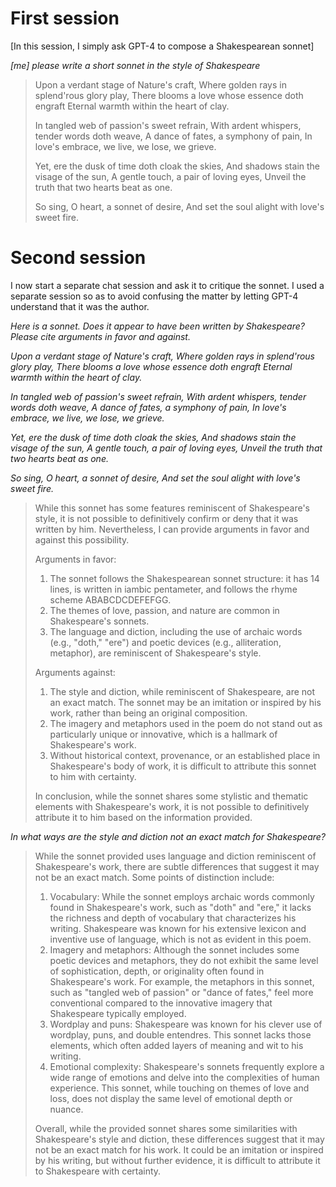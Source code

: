 # First session

[In this session, I simply ask GPT-4 to compose a Shakespearean sonnet]

*[me] please write a short sonnet in the style of Shakespeare*

> Upon a verdant stage of Nature's craft,
> Where golden rays in splend'rous glory play,
> There blooms a love whose essence doth engraft
> Eternal warmth within the heart of clay.
> 
> In tangled web of passion's sweet refrain,
> With ardent whispers, tender words doth weave,
> A dance of fates, a symphony of pain,
> In love's embrace, we live, we lose, we grieve.
> 
> Yet, ere the dusk of time doth cloak the skies,
> And shadows stain the visage of the sun,
> A gentle touch, a pair of loving eyes,
> Unveil the truth that two hearts beat as one.
> 
> So sing, O heart, a sonnet of desire,
> And set the soul alight with love's sweet fire.


# Second session

I now start a separate chat session and ask it to critique the sonnet. I used a separate session so as to avoid
confusing the matter by letting GPT-4 understand that it was the author.

*Here is a sonnet. Does it appear to have been written by Shakespeare? Please cite arguments in favor and against.*

*Upon a verdant stage of Nature's craft,*
*Where golden rays in splend'rous glory play,*
*There blooms a love whose essence doth engraft*
*Eternal warmth within the heart of clay.*

*In tangled web of passion's sweet refrain,*
*With ardent whispers, tender words doth weave,*
*A dance of fates, a symphony of pain,*
*In love's embrace, we live, we lose, we grieve.*

*Yet, ere the dusk of time doth cloak the skies,*
*And shadows stain the visage of the sun,*
*A gentle touch, a pair of loving eyes,*
*Unveil the truth that two hearts beat as one.*

*So sing, O heart, a sonnet of desire,*
*And set the soul alight with love's sweet fire.*

> While this sonnet has some features reminiscent of Shakespeare's style, it is not possible to definitively confirm or deny that it was written by him. Nevertheless, I can provide arguments in favor and against this possibility.
> 
> Arguments in favor:
> 
> 1. The sonnet follows the Shakespearean sonnet structure: it has 14 lines, is written in iambic pentameter, and follows the rhyme scheme ABABCDCDEFEFGG.
> 2. The themes of love, passion, and nature are common in Shakespeare's sonnets.
> 3. The language and diction, including the use of archaic words (e.g., "doth," "ere") and poetic devices (e.g., alliteration, metaphor), are reminiscent of Shakespeare's style.
> 
> Arguments against:
> 
> 1. The style and diction, while reminiscent of Shakespeare, are not an exact match. The sonnet may be an imitation or inspired by his work, rather than being an original composition.
> 2. The imagery and metaphors used in the poem do not stand out as particularly unique or innovative, which is a hallmark of Shakespeare's work.
> 3. Without historical context, provenance, or an established place in Shakespeare's body of work, it is difficult to attribute this sonnet to him with certainty.
> 
> In conclusion, while the sonnet shares some stylistic and thematic elements with Shakespeare's work, it is not possible to definitively attribute it to him based on the information provided.

*In what ways are the style and diction not an exact match for Shakespeare?*

> While the sonnet provided uses language and diction reminiscent of Shakespeare's work, there are subtle differences that suggest it may not be an exact match. Some points of distinction include:
> 
> 1. Vocabulary: While the sonnet employs archaic words commonly found in Shakespeare's work, such as "doth" and "ere," it lacks the richness and depth of vocabulary that characterizes his writing. Shakespeare was known for his extensive lexicon and inventive use of language, which is not as evident in this poem.
> 2. Imagery and metaphors: Although the sonnet includes some poetic devices and metaphors, they do not exhibit the same level of sophistication, depth, or originality often found in Shakespeare's work. For example, the metaphors in this sonnet, such as "tangled web of passion" or "dance of fates," feel more conventional compared to the innovative imagery that Shakespeare typically employed.
> 3. Wordplay and puns: Shakespeare was known for his clever use of wordplay, puns, and double entendres. This sonnet lacks those elements, which often added layers of meaning and wit to his writing.
> 4. Emotional complexity: Shakespeare's sonnets frequently explore a wide range of emotions and delve into the complexities of human experience. This sonnet, while touching on themes of love and loss, does not display the same level of emotional depth or nuance.
> 
> Overall, while the provided sonnet shares some similarities with Shakespeare's style and diction, these differences suggest that it may not be an exact match for his work. It could be an imitation or inspired by his writing, but without further evidence, it is difficult to attribute it to Shakespeare with certainty.
> 
